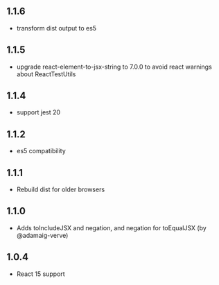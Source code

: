 ## 1.1.6

* transform dist output to es5

## 1.1.5

* upgrade react-element-to-jsx-string to 7.0.0 to avoid react warnings about ReactTestUtils

## 1.1.4

* support jest 20

## 1.1.2

* es5 compatibility

## 1.1.1

* Rebuild dist for older browsers

## 1.1.0

* Adds toIncludeJSX and negation, and negation for toEqualJSX (by @adamaig-verve)

## 1.0.4

* React 15 support

